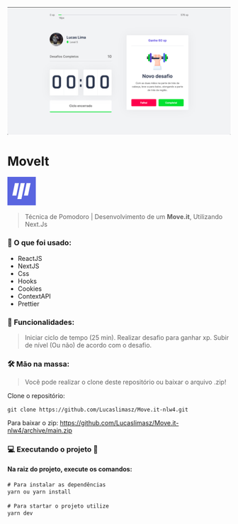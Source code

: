 <p align="center">
  <img src="wallpaper.jpg" alt="MoveIt" />
</p>

# MoveIt 
<img src='favicon.png'/> 

> Técnica de Pomodoro | Desenvolvimento de um **Move.it**, Utilizando Next.Js 

### 📄 O que foi usado:

- ReactJS
- NextJS
- Css
- Hooks
- Cookies
- ContextAPI
- Prettier

### 🎯 Funcionalidades:

>  Iniciar ciclo de tempo (25 min).
>  Realizar desafio para ganhar xp.
>  Subir de nível (Ou não) de acordo com o desafio.

### 🛠 Mão na massa:

> Você pode realizar o clone deste repositório ou baixar o arquivo .zip!

Clone o repositório:

````
git clone https://github.com/Lucaslimasz/Move.it-nlw4.git
````

Para baixar o zip: https://github.com/Lucaslimasz/Move.it-nlw4/archive/main.zip

### 💻 Executando o projeto 🚀

#### Na raiz do projeto, execute os comandos:

````
# Para instalar as dependências
yarn ou yarn install

# Para startar o projeto utilize
yarn dev
````
